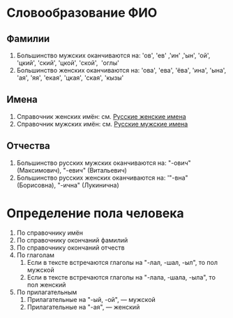 Словообразование ФИО
====================

Фамилии
-------

1.  Большинство мужских оканчиваются на: 'ов', 'ев' ,'ин' ,'ын', 'ой', 'цкий', 'ский', 'цкой', 'ской',  'оглы'
2.  Большинство женских оканчиваются на: 'ова', 'ева', 'ёва', 'ина', 'ына', 'ая', 'яя', 'екая', 'цкая', 'ская', 'кызы'

Имена
-----

1.  Справочник женских имён: см. [Русские женские имена](https://ru.wikipedia.org/wiki/%D0%9A%D0%B0%D1%82%D0%B5%D0%B3%D0%BE%D1%80%D0%B8%D1%8F:%D0%A0%D1%83%D1%81%D1%81%D0%BA%D0%B8%D0%B5_%D0%B6%D0%B5%D0%BD%D1%81%D0%BA%D0%B8%D0%B5_%D0%B8%D0%BC%D0%B5%D0%BD%D0%B0)
2.  Справочник мужских имён: см. [Русские мужские имена](https://ru.wikipedia.org/wiki/%D0%9A%D0%B0%D1%82%D0%B5%D0%B3%D0%BE%D1%80%D0%B8%D1%8F:%D0%A0%D1%83%D1%81%D1%81%D0%BA%D0%B8%D0%B5_%D0%BC%D1%83%D0%B6%D1%81%D0%BA%D0%B8%D0%B5_%D0%B8%D0%BC%D0%B5%D0%BD%D0%B0)

Отчества
--------

1.  Большинство русских мужских оканчиваются на: "-ович" (Максимович), "-евич" (Витальевич)
2.  Большинство русских женских оканчиваются на: '"-вна" (Борисовна), "-ична" (Лукинична)

Определение пола человека
=========================

1.  По справочнику имён
2.  По справочнику окончаний фамилий
3.  По справочнику окончаний отчеств
4.  По глаголам  
    1.  Если в тексте встречаются глаголы на "-лал, -шал, -ыл", то пол мужской
    2.  Если в тексте встречаются глаголы на "-лала, -шала, -ыла", то пол женский
5.  По прилагательным
    1.  Прилагательные на "-ый, -ой", — мужской
    2.  Прилагательные на "-ая", — женский
